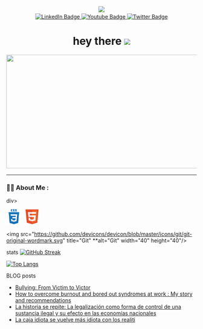 <div id="header" align="center">
  
  <img src="https://sahvsergio.github.io/assets/images/sahvsergio.svg" width="100">

</div>
<div id="badges" align="center">
  <a href="https://www.linkedin.com/in/sergioandresherreravelasquez/">
    <img src="https://img.shields.io/badge/LinkedIn-blue?style=for-the-badge&logo=linkedin&logoColor=white" alt="LinkedIn Badge"/>
  </a>
  <a href="https://www.youtube.com/channel/UCHCa8wW5XU6hK08pdhDreug">
    <img src="https://img.shields.io/badge/YouTube-red?style=for-the-badge&logo=youtube&logoColor=white" alt="Youtube Badge"/>
  </a>
  <a href="https://twitter.com/sahvsergio">
    <img src="https://img.shields.io/badge/Twitter-blue?style=for-the-badge&logo=twitter&logoColor=white" alt="Twitter Badge"/>
  </a>
</div>

<h1 align="center">
  hey there
  <img src="https://media.giphy.com/media/v7WM6sLcnGIc8/giphy.gif" width="50px"/>
</h1>


<div align="center">
  <img src="https://cdn.pixabay.com/photo/2016/09/08/04/12/programmer-1653351_960_720.png" width="600" height="300"/>
</div>


---

### :man_technologist: About Me :


div>



  <img src="https://github.com/devicons/devicon/blob/master/icons/css3/css3-plain-wordmark.svg"  title="CSS3" alt="CSS" width="40" height="40"/>&nbsp;
  <img src="https://github.com/devicons/devicon/blob/master/icons/html5/html5-original.svg" title="HTML5" alt="HTML" width="40" height="40"/>&nbsp;


  <img src="https://github.com/devicons/devicon/blob/master/icons/git/git-original-wordmark.svg" title="Git" **alt="Git" width="40" height="40"/>
</div>



stats
[![GitHub Streak](http://github-readme-streak-stats.herokuapp.com?user=your-github-username&theme=dark&background=000000)](https://git.io/streak-stats)


[![Top Langs](https://github-readme-stats.vercel.app/api/top-langs/?username=your-github-username&layout=compact&theme=vision-friendly-dark)](https://github.com/anuraghazra/github-readme-stats)



BLOG posts
<!-- BLOG-POST-LIST:START -->
- [Bullying: From Victim to Victor](https://sahvsergio.blogspot.com/2023/03/bullying-from-victim-to-victor.html)
- [How to  overcome burnout and bored out syndromes at work : My story and recommendations](https://sahvsergio.blogspot.com/2019/12/how-to-overcome-burnout-and-bored-out.html)
- [La historia se repite: La legalización como forma de control de una sustancia ilegal  y su efecto en las economías nacionales](https://sahvsergio.blogspot.com/2015/06/la-historia-se-repite-la-legalizacion.html)
- [La caja idiota se vuelve más idiota con los realiti](https://sahvsergio.blogspot.com/2012/10/la-caja-idiota-se-vuelve-mas-idiota-con.html)
<!-- BLOG-POST-LIST:END -->

